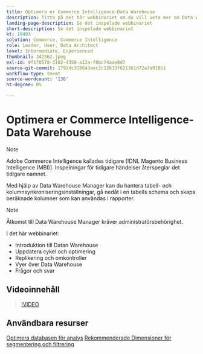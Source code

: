 ```yaml
---
title: Optimera er Commerce Intelligence-Data Warehouse
description: Titta på det här webbinariet om du vill veta mer om Data Warehouse Manager.
landing-page-description: Se det inspelade webbinariet
short-description: Se det inspelade webbinariet
kt: 10403
solution: Commerce, Commerce Intelligence
role: Leader, User, Data Architect
level: Intermediate, Experienced
thumbnail: 342562.jpeg
exl-id: 9f1f0578-3182-4358-a13a-f0bc74aae8d7
source-git-commit: 1792dc318643aec2c12613f621361d72a7a918b1
workflow-type: tm+mt
source-wordcount: '136'
ht-degree: 0%

---
```


# Optimera er Commerce Intelligence-Data Warehouse

>[!NOTE]
>
>Adobe Commerce Intelligence kallades tidigare [!DNL Magento Business Intelligence (MBI)]. Inspelningar för tidigare händelser återspeglar det tidigare namnet.

Med hjälp av Data Warehouse Manager kan du hantera tabell- och kolumnsynkroniseringsinställningar, gå nedåt i en tabells schema och skapa beräknade kolumner som kan användas i rapporter.

>[!NOTE]
>
>Åtkomst till Data Warehouse Manager kräver administratörsbehörighet.

I det här webbinariet:

- Introduktion till Datan Warehouse
- Uppdatera cykel och optimering
- Replikering och omkontroller
- Vyer över Data Warehouse
- Frågor och svar

## Videoinnehåll

>[!VIDEO](https://video.tv.adobe.com/v/342562?quality=12&learn=on)

## Användbara resurser

[Optimera databasen för analys](https://experienceleague.adobe.com/docs/commerce-business-intelligence/mbi/best-practices/data/opt-db-analysis.html)
[Rekommenderade Dimensioner för segmentering och filtrering](https://experienceleague.adobe.com/docs/commerce-business-intelligence/mbi/best-practices/data/segment-filter.html)

